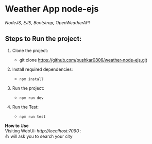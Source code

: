 # Weather App node-ejs
###### NodeJS, EJS, Bootstrap, OpenWeatherAPI

## Steps to Run the project:
1. Clone the project:
   - git clone https://github.com/pushkar0806/weather-node-ejs.git
   
2. Install required dependencies:
   - ``` npm install ```
   
3. Run the project:
   - ``` npm run dev ```

4. Run the Test:
   - ``` npm run test ```

**How to Use** <br />
Visiting WebUI: 
_http://localhost:7090_ : <br />
:+1: will ask you to search your city
